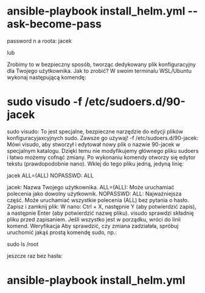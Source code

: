 

# ansible-playbook install_helm.yml --ask-become-pass

password n a roota: jacek


lub 

Zrobimy to w bezpieczny sposób, tworząc dedykowany plik konfiguracyjny dla Twojego użytkownika.
Jak to zrobić?
W swoim terminalu WSL/Ubuntu wykonaj następującą komendę:

# sudo visudo -f /etc/sudoers.d/90-jacek

sudo visudo: To jest specjalne, bezpieczne narzędzie do edycji plików konfiguracyjaxcyjnych sudo. Zawsze go używaj!
-f /etc/sudoers.d/90-jacek: Mówi visudo, aby stworzył i edytował nowy plik o nazwie 90-jacek w specjalnym katalogu. Dzięki temu nie modyfikujemy głównego pliku sudoers i łatwo możemy cofnąć zmiany.
Po wykonaniu komendy otworzy się edytor tekstu (prawdopodobnie nano). Wklej do tego pliku jedną, jedyną linię:
 
jacek ALL=(ALL) NOPASSWD: ALL


jacek: Nazwa Twojego użytkownika.
ALL=(ALL): Może uruchamiać polecenia jako dowolny użytkownik.
NOPASSWD: ALL: Najważniejsza część. Może uruchamiać wszystkie polecenia (ALL) bez pytania o hasło.
Zapisz i zamknij plik:
W nano: Ctrl + X, następnie Y (aby potwierdzić zapis), a następnie Enter (aby potwierdzić nazwę pliku).
visudo sprawdzi składnię pliku przed zapisaniem. Jeśli wszystko jest w porządku, wróci do linii komend.
Weryfikacja
Aby sprawdzić, czy zmiana zadziałała, spróbuj uruchomić jakąś prostą komendę sudo, np.:
 
sudo ls /root

jeszcze raz bez hasła:
# ansible-playbook install_helm.yml 


